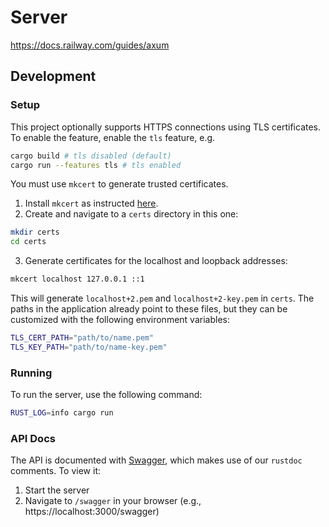 # Server

https://docs.railway.com/guides/axum

## Development

### Setup

This project optionally supports HTTPS connections using TLS certificates. To enable the feature, enable the `tls` feature, e.g.

```sh
cargo build # tls disabled (default)
cargo run --features tls # tls enabled
```

You must use `mkcert` to generate trusted certificates.

1. Install `mkcert` as instructed [here](https://github.com/FiloSottile/mkcert?tab=readme-ov-file#installation).
2. Create and navigate to a `certs` directory in this one:

```sh
mkdir certs
cd certs
```

3. Generate certificates for the localhost and loopback addresses:

```sh
mkcert localhost 127.0.0.1 ::1
```

This will generate `localhost+2.pem` and `localhost+2-key.pem` in `certs`. The paths in the application already point to these files, but they can be customized with the following environment variables:

```sh
TLS_CERT_PATH="path/to/name.pem"
TLS_KEY_PATH="path/to/name-key.pem"
```

### Running

To run the server, use the following command:

```sh
RUST_LOG=info cargo run
```

### API Docs

The API is documented with [Swagger](https://crates.io/crates/utoipa-swagger), which makes use of our `rustdoc` comments. To view it:

1. Start the server
2. Navigate to `/swagger` in your browser (e.g., https://localhost:3000/swagger)
